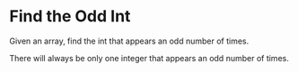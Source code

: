 # Find the Odd Int

Given an array, find the int that appears an odd number of times.

There will always be only one integer that appears an odd number of times.
